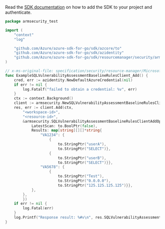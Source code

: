 Read the [SDK documentation](https://github.com/Azure/azure-sdk-for-go/blob/sdk%2Fresourcemanager%2Fsecurity%2Farmsecurity%2Fv0.3.0/sdk/resourcemanager/security/armsecurity/README.md) on how to add the SDK to your project and authenticate.

```go
package armsecurity_test

import (
	"context"
	"log"

	"github.com/Azure/azure-sdk-for-go/sdk/azcore/to"
	"github.com/Azure/azure-sdk-for-go/sdk/azidentity"
	"github.com/Azure/azure-sdk-for-go/sdk/resourcemanager/security/armsecurity"
)

// x-ms-original-file: specification/security/resource-manager/Microsoft.Security/preview/2020-07-01-preview/examples/sqlVulnerabilityAssessmentsBaselineRuleOperations/ArcMachineBaselineRules_Add.json
func ExampleSQLVulnerabilityAssessmentBaselineRulesClient_Add() {
	cred, err := azidentity.NewDefaultAzureCredential(nil)
	if err != nil {
		log.Fatalf("failed to obtain a credential: %v", err)
	}
	ctx := context.Background()
	client := armsecurity.NewSQLVulnerabilityAssessmentBaselineRulesClient(cred, nil)
	res, err := client.Add(ctx,
		"<workspace-id>",
		"<resource-id>",
		&armsecurity.SQLVulnerabilityAssessmentBaselineRulesClientAddOptions{Body: &armsecurity.RulesResultsInput{
			LatestScan: to.BoolPtr(false),
			Results: map[string][][]*string{
				"VA1234": {
					{
						to.StringPtr("userA"),
						to.StringPtr("SELECT")},
					{
						to.StringPtr("userB"),
						to.StringPtr("SELECT")}},
				"VA5678": {
					{
						to.StringPtr("Test"),
						to.StringPtr("0.0.0.0"),
						to.StringPtr("125.125.125.125")}},
			},
		},
		})
	if err != nil {
		log.Fatal(err)
	}
	log.Printf("Response result: %#v\n", res.SQLVulnerabilityAssessmentBaselineRulesClientAddResult)
}
```
